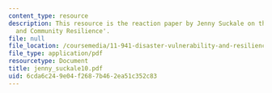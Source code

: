 ```yaml
---
content_type: resource
description: This resource is the reaction paper by Jenny Suckale on the topic 'Governance
  and Community Resilience'.
file: null
file_location: /coursemedia/11-941-disaster-vulnerability-and-resilience-spring-2005/6cda6c249e04f2687b462ea51c352c83_jenny_suckale10.pdf
file_type: application/pdf
resourcetype: Document
title: jenny_suckale10.pdf
uid: 6cda6c24-9e04-f268-7b46-2ea51c352c83
---
```

